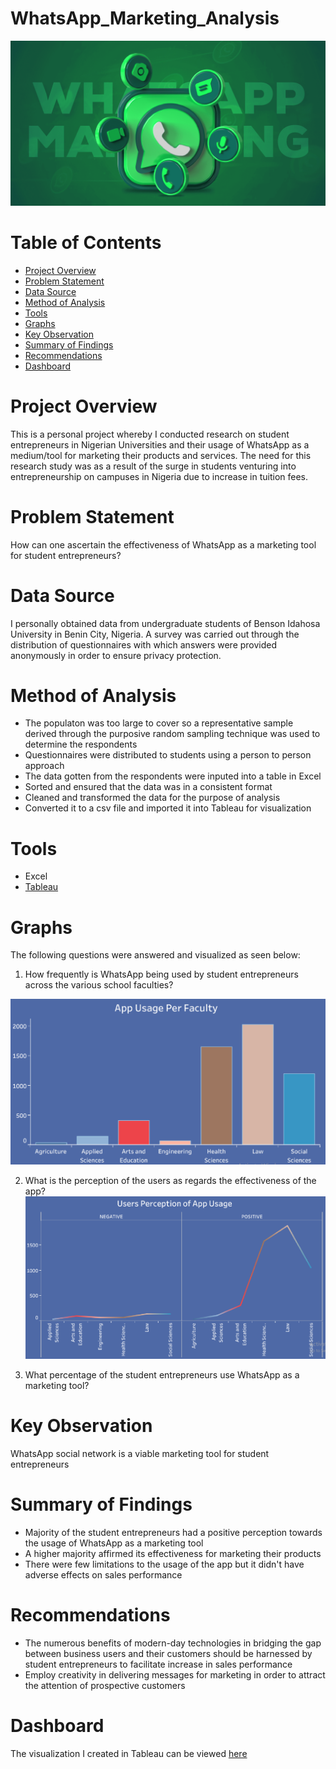 # WhatsApp_Marketing_Analysis
![](Introductory_Image.png)
# Table of Contents
 - [Project Overview](#project-overview)
 - [Problem Statement](#problem-statement)
 - [Data Source](#data-source)
 - [Method of Analysis](#method-of-analysis)
 - [Tools](#tools)
 - [Graphs](#graphs)
 - [Key Observation](#key-observation)
 - [Summary of Findings](#summary-of-findings)
 - [Recommendations](#recommendations)
 - [Dashboard](#dashboard)
# Project Overview
This is a personal project whereby I conducted research on student entrepreneurs in Nigerian Universities and their usage of WhatsApp as a medium/tool for marketing their products and services. The need for this research study was as a result of the surge in students venturing into entrepreneurship on campuses in Nigeria due to increase in tuition fees.
# Problem Statement
How can one ascertain the effectiveness of WhatsApp as a marketing tool for student entrepreneurs?
# Data Source
I personally obtained data from undergraduate students of Benson Idahosa University in Benin City, Nigeria. A survey was carried out through the distribution of questionnaires with which answers were provided anonymously in order to ensure privacy protection. 
# Method of Analysis
* The populaton was too large to cover so a representative sample derived through the purposive random sampling technique was used to determine the respondents
* Questionnaires were distributed to students using a person to person approach
* The data gotten from the respondents were inputed into a table in Excel
* Sorted and ensured that the data was in a consistent format
* Cleaned and transformed the data for the purpose of analysis
* Converted it to a csv file and imported it into Tableau for visualization
# Tools
* Excel
* [Tableau](https://public.tableau.com/app/profile/joy.johnson5229/viz/WhatsAppUsagebyStudentEntrepreneurs/WHATSAPPUSAGEANALYSISDASHBOARD)
# Graphs
The following questions were answered and visualized as seen below:
1) How frequently is WhatsApp being used by student entrepreneurs  across the various school faculties?

![](Graph_Image_1.png)

2) What is the perception of the users as regards the effectiveness of the app?
![](Graph_Image_2.png)

3) What percentage of the student entrepreneurs use WhatsApp as a marketing tool?
# Key Observation
WhatsApp social network is a viable marketing tool for student entrepreneurs
# Summary of Findings
* Majority of the student entrepreneurs had a positive perception towards the usage of WhatsApp as a marketing tool
* A higher majority affirmed its effectiveness for marketing their products
* There were few limitations to the usage of the app but it didn't have adverse effects on sales performance
# Recommendations
* The numerous benefits of modern-day technologies in bridging the gap between business users and their customers should be harnessed by student entrepreneurs to facilitate increase in sales performance
* Employ creativity in delivering messages for marketing in order to attract the attention of prospective customers
# Dashboard
The visualization I created in Tableau can be viewed [here](https://public.tableau.com/app/profile/joy.johnson5229/viz/WhatsAppUsagebyStudentEntrepreneurs/WHATSAPPUSAGEANALYSISDASHBOARD)

